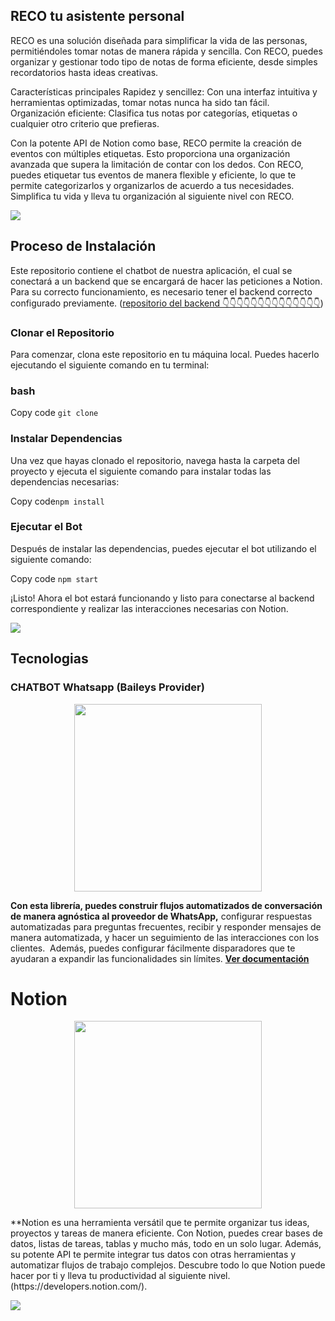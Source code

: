<h2> RECO tu asistente personal </h2>
RECO es una solución diseñada para simplificar la vida de las personas, permitiéndoles tomar notas de manera rápida y sencilla. Con RECO, puedes organizar y gestionar todo tipo de notas de forma eficiente, desde simples recordatorios hasta ideas creativas.

Características principales
Rapidez y sencillez: Con una interfaz intuitiva y herramientas optimizadas, tomar notas nunca ha sido tan fácil.
Organización eficiente: Clasifica tus notas por categorías, etiquetas o cualquier otro criterio que prefieras.

Con la potente API de Notion como base, RECO permite la creación de eventos con múltiples etiquetas. Esto proporciona una organización avanzada que supera la limitación de contar con los dedos. Con RECO, puedes etiquetar tus eventos de manera flexible y eficiente, lo que te permite categorizarlos y organizarlos de acuerdo a tus necesidades. Simplifica tu vida y lleva tu organización al siguiente nivel con RECO.

<img src="https://user-images.githubusercontent.com/73097560/115834477-dbab4500-a447-11eb-908a-139a6edaec5c.gif">

<h2>Proceso de Instalación</h2>
Este repositorio contiene el chatbot de nuestra aplicación, el cual se conectará a un backend que se encargará de hacer las peticiones a Notion. Para su correcto funcionamiento, es necesario tener el backend correcto configurado previamente. (<a href="https://github.com/JesusPichon/API-Notion">repositorio del backend 👇👇👇👇👇👇👇👇👇👇👇👇👇👇</a>)


<h3>Clonar el Repositorio</h3>
Para comenzar, clona este repositorio en tu máquina local. Puedes hacerlo ejecutando el siguiente comando en tu terminal:

<h3>bash</h3>
Copy code
<code>git clone <URL_DEL_REPOSITORIO></code>
<h3>Instalar Dependencias</h3>
Una vez que hayas clonado el repositorio, navega hasta la carpeta del proyecto y ejecuta el siguiente comando para instalar todas las dependencias necesarias:
  <br>
<p>
  Copy code<code>npm install</code>
</p>
  
 
  
<h3>Ejecutar el Bot</h3>
Después de instalar las dependencias, puedes ejecutar el bot utilizando el siguiente comando:
<p>
  Copy code
  <code>npm start</code>
</p>

¡Listo! Ahora el bot estará funcionando y listo para conectarse al backend correspondiente y realizar las interacciones necesarias con Notion.

<img src="https://user-images.githubusercontent.com/73097560/115834477-dbab4500-a447-11eb-908a-139a6edaec5c.gif">

<h2> Tecnologias </h2>

### CHATBOT Whatsapp (Baileys Provider)

<p align="center">
  <img width="300" src="https://i.imgur.com/Oauef6t.png">
</p>


**Con esta librería, puedes construir flujos automatizados de conversación de manera agnóstica al proveedor de WhatsApp,** configurar respuestas automatizadas para preguntas frecuentes, recibir y responder mensajes de manera automatizada, y hacer un seguimiento de las interacciones con los clientes.  Además, puedes configurar fácilmente disparadores que te ayudaran a expandir las funcionalidades sin límites. **[Ver documentación](https://bot-whatsapp.netlify.app/)**

<h1>Notion</h1>

<p align="center">
  <img width="300" src="https://skillicons.dev/icons?i=notion">
</p>

<p>
**Notion es una herramienta versátil que te permite organizar tus ideas, proyectos y tareas de manera eficiente. Con Notion, puedes crear bases de datos, listas de tareas, tablas y mucho más, todo en un solo lugar. Además, su potente API te permite integrar tus datos con otras herramientas y automatizar flujos de trabajo complejos. Descubre todo lo que Notion puede hacer por ti y lleva tu productividad al siguiente nivel.(https://developers.notion.com/).
  
</p>

<img src="https://user-images.githubusercontent.com/73097560/115834477-dbab4500-a447-11eb-908a-139a6edaec5c.gif">
